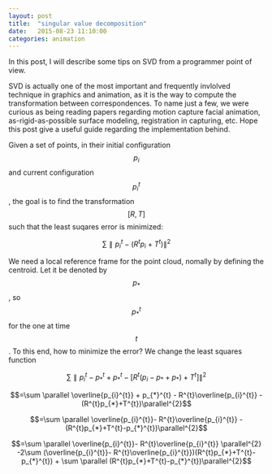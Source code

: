 ```yaml
---
layout: post
title:  "singular value decomposition"
date:   2015-08-23 11:10:00
categories: animation
---
```

In this post, I will describe some tips on SVD from a programmer point of view.

SVD is actually one of the most important and frequently invlolved technique in graphics and animation, as it is the way to compute the transformation between correspondences. To name just a few, we were curious as being reading papers regarding motion capture facial animation, as-rigid-as-possible surface modeling, registration in capturing, etc. Hope this post give a useful guide regarding the implementation behind.


Given a set of points, in their initial configuration $$p_{i}$$ and current configuration $$p_{i}^{t}$$, the goal is to find the transformation $$[R, T]$$ such that the least suqares error is minimized:

$$ \sum \parallel p_{i}^{t}-(R^{t}p_{i}+T^{t})\parallel^{2} $$

We need a local reference frame for the point cloud, nomally by defining the centroid. Let it be denoted by $$p_{*}$$, so $$p_{*}^{t}$$ for the one at time $$t$$. To this end, how to minimize the error? We change the least squares function

$$ \sum \parallel p_{i}^{t}-p_{*}^{t}+p_{*}^{t}-[R^{t}(p_{i}-p_{*}+p_{*})+T^{t}]\parallel^{2} $$

$$=\sum \parallel \overline{p_{i}^{t}} + p_{*}^{t} - R^{t}\overline{p_{i}^{t}} - (R^{t}p_{*}+T^{t})\parallel^{2}$$

$$=\sum \parallel \overline{p_{i}^{t}}- R^{t}\overline{p_{i}^{t}} - (R^{t}p_{*}+T^{t}-p_{*}^{t})\parallel^{2}$$

$$=\sum \parallel \overline{p_{i}^{t}}- R^{t}\overline{p_{i}^{t}} \parallel^{2} -2\sum (\overline{p_{i}^{t}}- R^{t}\overline{p_{i}^{t}})(R^{t}p_{*}+T^{t}-p_{*}^{t}) + \sum \parallel (R^{t}p_{*}+T^{t}-p_{*}^{t})\parallel^{2}$$
